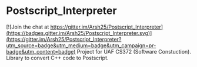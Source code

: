 # Postscript_Interpreter

[![Join the chat at https://gitter.im/Arsh25/Postscript_Interpreter](https://badges.gitter.im/Arsh25/Postscript_Interpreter.svg)](https://gitter.im/Arsh25/Postscript_Interpreter?utm_source=badge&utm_medium=badge&utm_campaign=pr-badge&utm_content=badge)
Project for UAF CS372 (Software Constuction). Library to convert C++ code to Postscript.  
